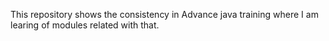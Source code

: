 This repository shows the consistency in Advance java training where I am learing of modules related with that.
